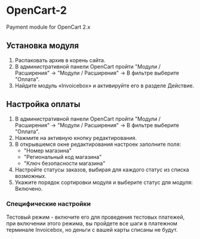 # OpenCart-2
Payment module for OpenCart 2.x

## Установка модуля

1. Распаковать архив в корень сайта.
1. В административной панели OpenCart пройти "Модули / Расширения" -> "Модули / Расширения" -> В фильтре выберите "Оплата".
1. Найдите модуль «Invoicebox» и активируйте его в разделе Действие.

## Настройка оплаты
1. В административной панели OpenCart пройти "Модули / Расширения" -> "Модули / Расширения" -> В фильтре выберите "Оплата".
1. Нажмите на активную кнопку редактирования.
1. В открывшемся окне редактирования настроек заполните поля:
    - "Номер магазина"
    - "Региональный код магазина"
    - "Ключ безопасности магазина"
1. Настройте статусы заказов, выбирая для каждого статус из списка возможных.
1. Укажите порядок сортировки модуля и выберите статус для модуля: Включено.

### Специфические настройки 

Тестовый режим - включите его для проведения тестовых платежей, при включении этого режима, вы пройдете все шаги в платежном терминале Invoicebox, но деньги с вашей карты списаны не будут.